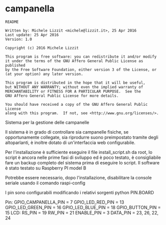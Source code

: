 # campanella


    README
 
    Written by: Michele Lizzit <michele@lizzit.it>, 25 Apr 2016
    Last update: 25 Apr 2016
    Version: 1.0

    Copyright (c) 2016 Michele Lizzit
     	
    This program is free software: you can redistribute it and/or modify
	it under the terms of the GNU Affero General Public License as published
 	by the Free Software Foundation, either version 3 of the License, or
 	(at your option) any later version.
 	
 	This program is distributed in the hope that it will be useful,
 	but WITHOUT ANY WARRANTY; without even the implied warranty of
 	MERCHANTABILITY or FITNESS FOR A PARTICULAR PURPOSE.  See the
 	GNU Affero General Public License for more details.
 		
 	You should have received a copy of the GNU Affero General Public License
 	along with this program.  If not, see <http://www.gnu.org/licenses/>.


Sistema per la gestione delle campanelle

Il sistema è in grado di controllare sia campanelle fisiche, se opportunamente collegate, sia riprodurre suono preimpostato tramite degli altoparlanti, è inoltre dotato di un'interfaccia web configurabile.

Per l'installazione è sufficiente eseguire il file install_script.sh da root, lo script è ancora nelle prime fasi di sviluppo ed è poco testato, è consigliabile fare un backup completo del sistema prima di eseguire lo script.
Il software è stato testato su Raspberry PI model B

Potrebbe essere necessario, dopo l'installazione, disabilitare la console seriale usando il comando raspi-config

I pin sono configurabili modificando i relativi sorgenti python
PIN.BOARD

Pin:
GPIO_CAMPANELLA_PIN = 7
GPIO_LED_RED_PIN = 13
GPIO_LED_GREEN_PIN = 16
GPIO_LED_BLUE_PIN = 18
GPIO_BUTTON_PIN = 15
LCD:
RS_PIN = 19
RW_PIN = 21
ENABLE_PIN = 3
DATA_PIN = 23, 26, 22, 24
